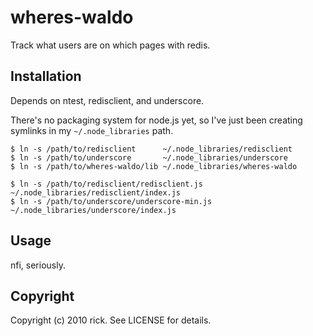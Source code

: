 # wheres-waldo

Track what users are on which pages with redis.

## Installation

Depends on ntest, redisclient, and underscore.

There's no packaging system for node.js yet, so I've just been creating symlinks
in my `~/.node_libraries` path.

    $ ln -s /path/to/redisclient      ~/.node_libraries/redisclient
    $ ln -s /path/to/underscore       ~/.node_libraries/underscore
    $ ln -s /path/to/wheres-waldo/lib ~/.node_libraries/wheres-waldo

    $ ln -s /path/to/redisclient/redisclient.js   ~/.node_libraries/redisclient/index.js
    $ ln -s /path/to/underscore/underscore-min.js ~/.node_libraries/underscore/index.js

## Usage

nfi, seriously.

## Copyright

Copyright (c) 2010 rick. See LICENSE for details.
